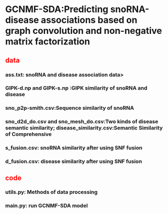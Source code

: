# GCNMF-SDA:Predicting snoRNA-disease associations based on graph convolution and non-negative matrix factorization

## <span style="color:red">data</span>

### ass.txt: snoRNA and disease association data>

### GIPK-d.np and GIPK-s.np :GIPK similarity of snoRNA and disease

### sno_p2p-smith.csv:Sequence similarity of snoRNA

### sno_d2d_do.csv and sno_mesh_do.csv:Two kinds of disease semantic similarity; disease_similarity.csv:Semantic Similarity of Comprehensive

### s_fusion.csv: snoRNA similarity after using SNF fusion

### d_fusion.csv: disease similarity after using SNF fusion

## <span style="color:red">code </span>

### utils.py: Methods of data processing

### main.py: run GCNMF-SDA model
